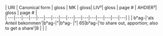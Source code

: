 
| URI | Canonical form | gloss | MK | gloss| LIV²| gloss | page # | AHDIER³| gloss | page # |  
| ---|---|---|---|---|---|---|---|---|---|---|---|---|---|---|---|
|     | bʰag-|'als Anteil bekommen'|bʰag-|"|bʰag- |"| 65|bʰag-|'to share out, apportion; also to get a share'|8
|  |  |
